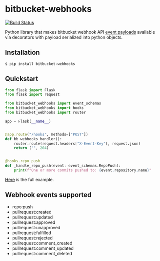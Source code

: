 # bitbucket-webhooks
 
[![Build Status](https://travis-ci.com/mukund-murali/bitbucket-webhooks.svg?branch=master)](https://travis-ci.com/mukund-murali/bitbucket-webhooks)

Python library that makes bitbucket webhook API [event payloads](https://confluence.atlassian.com/bitbucket/event-payloads-740262817.html) available via decorators with payload serialized into python objects.


## Installation

```
$ pip install bitbucket-webhooks
```

## Quickstart

```python
from flask import Flask
from flask import request

from bitbucket_webhooks import event_schemas
from bitbucket_webhooks import hooks
from bitbucket_webhooks import router

app = Flask(__name__)


@app.route("/hooks", methods=["POST"])
def bb_webhooks_handler():
    router.route(request.headers["X-Event-Key"], request.json)
    return ("", 204)


@hooks.repo_push
def _handle_repo_push(event: event_schemas.RepoPush):
    print(f"One or more commits pushed to: {event.repository.name}"
```

[Here](https://github.com/mukund-murali/bitbucket-webhooks/tree/master/examples/sample_flask_app) is the full example.


## Webhook events supported

* repo:push
* pullrequest:created
* pullrequest:updated
* pullrequest:approved
* pullrequest:unapproved
* pullrequest:fulfilled
* pullrequest:rejected
* pullrequest:comment_created
* pullrequest:comment_updated
* pullrequest:comment_deleted
